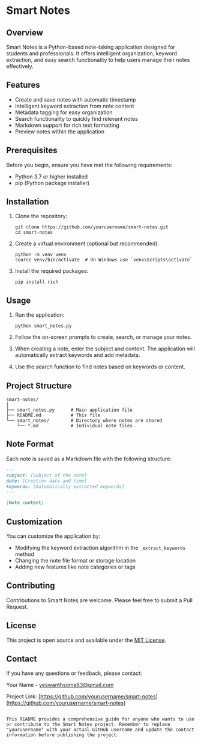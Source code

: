 # Smart Notes

## Overview

Smart Notes is a Python-based note-taking application designed for students and professionals. It offers intelligent organization, keyword extraction, and easy search functionality to help users manage their notes effectively.

## Features

- Create and save notes with automatic timestamp
- Intelligent keyword extraction from note content
- Metadata tagging for easy organization
- Search functionality to quickly find relevant notes
- Markdown support for rich text formatting
- Preview notes within the application

## Prerequisites

Before you begin, ensure you have met the following requirements:

- Python 3.7 or higher installed
- pip (Python package installer)

## Installation

1. Clone the repository:
   ```
   git clone https://github.com/yourusername/smart-notes.git
   cd smart-notes
   ```

2. Create a virtual environment (optional but recommended):
   ```
   python -m venv venv
   source venv/bin/activate  # On Windows use `venv\Scripts\activate`
   ```

3. Install the required packages:
   ```
   pip install rich
   ```

## Usage

1. Run the application:
   ```
   python smart_notes.py
   ```

2. Follow the on-screen prompts to create, search, or manage your notes.

3. When creating a note, enter the subject and content. The application will automatically extract keywords and add metadata.

4. Use the search function to find notes based on keywords or content.

## Project Structure

```
smart-notes/
│
├── smart_notes.py      # Main application file
├── README.md           # This file
└── smart_notes/        # Directory where notes are stored
    └── *.md            # Individual note files
```

## Note Format

Each note is saved as a Markdown file with the following structure:

```markdown
---
subject: [Subject of the note]
date: [Creation date and time]
keywords: [Automatically extracted keywords]
---

[Note content]
```

## Customization

You can customize the application by:

- Modifying the keyword extraction algorithm in the `_extract_keywords` method
- Changing the note file format or storage location
- Adding new features like note categories or tags

## Contributing

Contributions to Smart Notes are welcome. Please feel free to submit a Pull Request.

## License

This project is open source and available under the [MIT License](LICENSE).

## Contact

If you have any questions or feedback, please contact:

Your Name - yeswanthsoma83@gmail.com

Project Link: [https://github.com/yourusername/smart-notes](https://github.com/yourusername/smart-notes)
```

This README provides a comprehensive guide for anyone who wants to use or contribute to the Smart Notes project. Remember to replace "yourusername" with your actual GitHub username and update the contact information before publishing the project.
